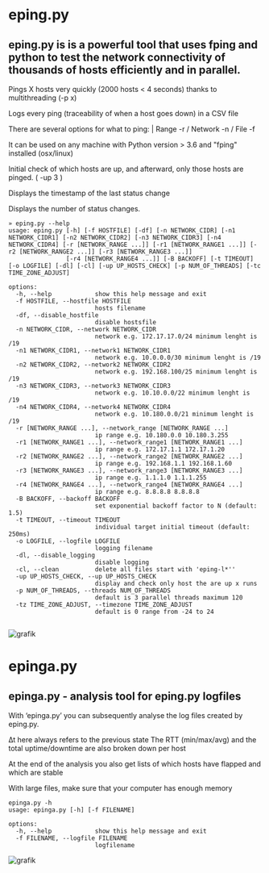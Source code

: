 # eping.py 
## eping.py is is a powerful tool that uses fping and python to test the network connectivity of thousands of hosts efficiently and in parallel.
 
Pings X hosts very quickly (2000 hosts < 4 seconds) thanks to multithreading (-p x) 

Logs every ping (traceability of when a host goes down) in a CSV file

There are several options for what to ping: | Range -r / Network -n / File -f 

It can be used on any machine with Python version > 3.6 and "fping" installed (osx/linux) 

Initial check of which hosts are up, and afterward, only those hosts are pinged. ( -up 3 ) 

Displays the timestamp of the last status change

Displays the number of status changes.


```
» eping.py --help
usage: eping.py [-h] [-f HOSTFILE] [-df] [-n NETWORK_CIDR] [-n1 NETWORK_CIDR1] [-n2 NETWORK_CIDR2] [-n3 NETWORK_CIDR3] [-n4 NETWORK_CIDR4] [-r [NETWORK_RANGE ...]] [-r1 [NETWORK_RANGE1 ...]] [-r2 [NETWORK_RANGE2 ...]] [-r3 [NETWORK_RANGE3 ...]]
                [-r4 [NETWORK_RANGE4 ...]] [-B BACKOFF] [-t TIMEOUT] [-o LOGFILE] [-dl] [-cl] [-up UP_HOSTS_CHECK] [-p NUM_OF_THREADS] [-tc TIME_ZONE_ADJUST]

options:
  -h, --help            show this help message and exit
  -f HOSTFILE, --hostfile HOSTFILE
                        hosts filename
  -df, --disable_hostfile
                        disable hostsfile
  -n NETWORK_CIDR, --network NETWORK_CIDR
                        network e.g. 172.17.17.0/24 minimum lenght is /19
  -n1 NETWORK_CIDR1, --network1 NETWORK_CIDR1
                        network e.g. 10.0.0.0/30 minimum lenght is /19
  -n2 NETWORK_CIDR2, --network2 NETWORK_CIDR2
                        network e.g. 192.168.100/25 minimum lenght is /19
  -n3 NETWORK_CIDR3, --network3 NETWORK_CIDR3
                        network e.g. 10.10.0.0/22 minimum lenght is /19
  -n4 NETWORK_CIDR4, --network4 NETWORK_CIDR4
                        network e.g. 10.180.0.0/21 minimum lenght is /19
  -r [NETWORK_RANGE ...], --network_range [NETWORK_RANGE ...]
                        ip range e.g. 10.180.0.0 10.180.3.255
  -r1 [NETWORK_RANGE1 ...], --network_range1 [NETWORK_RANGE1 ...]
                        ip range e.g. 172.17.1.1 172.17.1.20
  -r2 [NETWORK_RANGE2 ...], --network_range2 [NETWORK_RANGE2 ...]
                        ip range e.g. 192.168.1.1 192.168.1.60
  -r3 [NETWORK_RANGE3 ...], --network_range3 [NETWORK_RANGE3 ...]
                        ip range e.g. 1.1.1.0 1.1.1.255
  -r4 [NETWORK_RANGE4 ...], --network_range4 [NETWORK_RANGE4 ...]
                        ip range e.g. 8.8.8.8 8.8.8.8
  -B BACKOFF, --backoff BACKOFF
                        set exponential backoff factor to N (default: 1.5)
  -t TIMEOUT, --timeout TIMEOUT
                        individual target initial timeout (default: 250ms)
  -o LOGFILE, --logfile LOGFILE
                        logging filename
  -dl, --disable_logging
                        disable logging
  -cl, --clean          delete all files start with 'eping-l*''
  -up UP_HOSTS_CHECK, --up UP_HOSTS_CHECK
                        display and check only host the are up x runs
  -p NUM_OF_THREADS, --threads NUM_OF_THREADS
                        default is 3 parallel threads maximum 120
  -tz TIME_ZONE_ADJUST, --timezone TIME_ZONE_ADJUST
                        default is 0 range from -24 to 24


```
![grafik](https://github.com/user-attachments/assets/b963fcb6-4685-4c07-b520-194a5ffd159e)

# epinga.py 
## epinga.py - analysis tool for eping.py logfiles 

With ‘epinga.py’ you can subsequently analyse the log files created by eping.py. 

∆t here always refers to the previous state 
The RTT (min/max/avg) and the total uptime/downtime are also broken down per host 

At the end of the analysis you also get lists of which hosts have flapped and which are stable 

With large files, make sure that your computer has enough memory 

```
epinga.py -h
usage: epinga.py [-h] [-f FILENAME]

options:
  -h, --help            show this help message and exit
  -f FILENAME, --logfile FILENAME
                        logfilename
```
![grafik](https://github.com/user-attachments/assets/36c2ccb5-612a-4cda-8890-a636fb6c822c)



